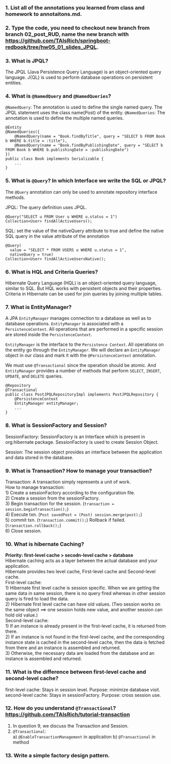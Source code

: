 ### 1. List all of the annotations you learned from class and homework to annotaitons.md.

### 2. Type the code, you need to checkout new branch from branch 02_post_RUD, name the new branch with https://github.com/TAIsRich/springboot-redbook/tree/hw05_01_slides_JPQL.

### 3. What is JPQL?
The JPQL (Java Persistence Query Language) is an object-oriented query language. J{QL} is used to perform database operations on persistent entities.


### 4. What is `@NamedQuery` and `@NamedQueries`?
`@NamedQuery`: The annotation is used to define the single named query. The JPQL statement uses the class name(Post) of the entity.
`@NamedQueries`: The annotation is used to define the multiple named queries.

```
@Entity
@NamedQueries({
    @NamedQuery(name = "Book.findByTitle", query = "SELECT b FROM Book b WHERE b.title = :title"),
    @NamedQuery(name = "Book.findByPublishingDate", query = "SELECT b FROM Book b WHERE b.publishingDate = :publishingDate")
})
public class Book implements Serializable {
    ...
}
```


### 5. What is `@Query`? In which Interface we write the SQL or JPQL?
The `@Query` annotation can only be used to annotate repository interface methods.  

JPQL: The query definition uses JPQL.
```
@Query("SELECT u FROM User u WHERE u.status = 1")
Collection<User> findAllActiveUsers();
```

SQL: set the value of the nativeQuery attribute to true and define the native SQL query in the value attribute of the annotation
```
@Query(
  value = "SELECT * FROM USERS u WHERE u.status = 1", 
  nativeQuery = true)
Collection<User> findAllActiveUsersNative();
```


### 6. What is HQL and Criteria Queries?
Hibernate Query Language (HQL) is an object-oriented query language, similar to SQL. But HQL works with persistent objects and their properties.  
Criteria in Hibernate can be used for join queries by joining multiple tables.


### 7. What is EntityManager?
A JPA `EntityManager` manages connection to a database as well as to database operations. `EntityManager` is associated with a `PersistenceContext`. All operations that are performed in a specific session are stored inside the `PersistenceContext`.  

`EntityManager` is the interface to the `Persistence Context`. All operations on the entity go through the `EntityManager`. We will declare an `EntityManager` object in our class and mark it with the `@PersistenceContext` annotation.  

We must use `@Transactional` since the operation should be atomic. And `EntityManager` provides a number of methods that perform `SELECT`, `INSERT`, `UPDATE`, and `DELETE` queries.
```
@Repository
@Transactional
public class PostJPQLRepositoryImpl implements PostJPQLRepository {
    @PersistenceContext
    EntityManager entityManager;
    ... 
}
```


### 8. What is SessionFactory and Session?
SessionFactory: SessionFactory is an Interface which is present in org.hibernate package. SessionFactory is used to create Session Object.  

Session: The session object provides an interface between the application and data stored in the database.


### 9. What is Transaction? How to manage your transaction?
Transaction: A transaction simply represents a unit of work.  
How to manage transaction:  
    1) Create a sessionFactory according to the configuration file.  
    2) Create a session from the sessionFactory.  
    3) Begin transaction for the session. (`transaction = session.beginTransaction();`)  
    4) Execute txn. (`Post savedPost = (Post) session.merge(post);`)  
    5) commit txn. (`transaction.commit();`)   Rollback if failed. (`transaction.rollback();`)  
    6) Close session.


### 10. What is hibernate Caching?
**Priority: first-level cache > secodn-level cache > database**  
Hibernate caching acts as a layer between the actual database and your application.  
Hibernate provides two level cache, First-level cache and Second-level cache.  
First-level cache:  
    1) Hibernate first level cache is session specific. When we are getting the same data in same session, there is no query fired whereas in other session query is fired to load the data.  
    2) Hibernate first level cache can have old values. (Two session works on the same object ==> one session holds new value, and another session can hold old value.)  
Second-level cache:  
    1) If an instance is already present in the first-level cache, it is returned from there.  
    2) If an instance is not found in the first-level cache, and the corresponding instance state is cached in the second-level cache, then the data is fetched from there and an instance is assembled and returned.  
    3) Otherwise, the necessary data are loaded from the database and an instance is assembled and returned.

### 11. What is the difference between first-level cache and second-level cache?
first-level cache: Stays in session level. Purpose: minimize database visit.  
second-level cache: Stays in sessionFactory. Purpose: cross session use.


### 12. How do you understand `@Transactional`? https://github.com/TAIsRich/tutorial-transaction
1) In question 9, we discuss the Transaction and Session.  
2) `@Transactional`:  
    a) `@EnableTransactionManagement` in application 
    b) `@Transactional` in method  


### 13. Write a simple factory design pattern.